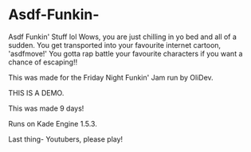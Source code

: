 # Asdf-Funkin-
Asdf Funkin' Stuff lol
Wows, you are just chilling in yo bed and all of a sudden. You get transported into your favourite internet cartoon, 'asdfmove!' You gotta rap battle your favourite characters if you want a chance of escaping!!


This was made for the Friday Night Funkin' Jam run by OliDev.


THIS IS A DEMO.


This was made 9 days!


Runs on Kade Engine 1.5.3.


Last thing- Youtubers, please play!
